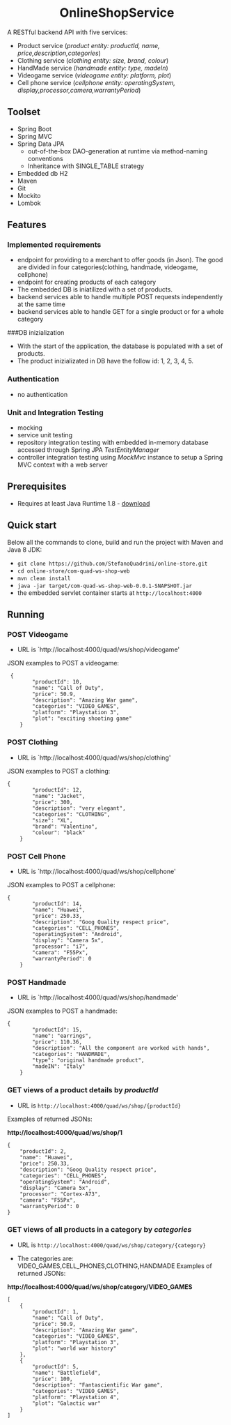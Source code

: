 <h1 align="center">
    OnlineShopService
</h1>

A RESTful backend API with five services:
- Product service (*product entity: productId, name, price,description,categories*)
- Clothing service (*clothing entity: size, brand, colour*)
- HandMade service (*handmade entity: type, madeIn*)
- Videogame service (*videogame entity: platform, plot*)
- Cell phone service (*cellphone entity: operatingSystem, display,processor,camera,warrantyPeriod*)



## Toolset
- Spring Boot
- Spring MVC
- Spring Data JPA
  * out-of-the-box DAO-generation at runtime via method-naming conventions
  * Inheritance with SINGLE_TABLE strategy
- Embedded db H2
- Maven
- Git
- Mockito
- Lombok
## Features
### Implemented requirements
- endpoint for providing to a merchant to offer goods (in Json). The good are divided in four categories(clothing, handmade, videogame, cellphone) 
- endpoint for creating products of each category
- The embedded DB is iniatilized with a set of products.
 - backend services able to handle multiple POST requests independently at the same time
 - backend services able to handle GET for a single product or for a whole category

###DB inizialization
- With the start of the application, the database is populated with a set of products.
- The product inizializated in DB have the follow id: 1, 2, 3, 4, 5.
   
### Authentication
- no authentication



### Unit and Integration Testing
- mocking
- service unit testing
- repository integration testing with embedded in-memory database accessed through Spring JPA *TestEntityManager*
- controller integration testing using *MockMvc* instance to setup a Spring MVC context with a web server

## Prerequisites
- Requires at least Java Runtime 1.8 - [download](http://www.oracle.com/technetwork/java/javase/downloads/jre8-downloads-2133155.html)

## Quick start
Below all the commands to clone, build and run the project with Maven and Java 8 JDK:
- `git clone https://github.com/StefanoQuadrini/online-store.git`
- `cd online-store/com-quad-ws-shop-web`
- `mvn clean install`
- `java -jar target/com-quad-ws-shop-web-0.0.1-SNAPSHOT.jar`
- the embedded servlet container starts at `http://localhost:4000`

## Running
### POST Videogame 
- URL is `http://localhost:4000/quad/ws/shop/videogame'

JSON examples to POST a videogame:
````
 {
        "productId": 10,
        "name": "Call of Duty",
        "price": 50.9,
        "description": "Amazing War game",
        "categories": "VIDEO_GAMES",
        "platform": "Playstation 3",
        "plot": "exciting shooting game"
    }
````

### POST Clothing 
- URL is `http://localhost:4000/quad/ws/shop/clothing'

JSON examples to POST a clothing:
````
{
        "productId": 12,
        "name": "Jacket",
        "price": 300,
        "description": "very elegant",
        "categories": "CLOTHING",
        "size": "XL",
        "brand": "Valentino",
        "colour": "black"
    }
````

### POST Cell Phone 
- URL is `http://localhost:4000/quad/ws/shop/cellphone'

JSON examples to POST a cellphone:
````
{
        "productId": 14,
        "name": "Huawei",
        "price": 250.33,
        "description": "Goog Quality respect price",
        "categories": "CELL_PHONES",
        "operatingSystem": "Android",
        "display": "Camera 5x",
        "processor": "i7",
        "camera": "F55Px",
        "warrantyPeriod": 0
    }
````

### POST Handmade 
- URL is `http://localhost:4000/quad/ws/shop/handmade'

JSON examples to POST a handmade:
````
{
        "productId": 15,
        "name": "earrings",
        "price": 110.36,
        "description": "All the component are worked with hands",
        "categories": "HANDMADE",
        "type": "original handmade product",
        "madeIN": "Italy"
    }
````


### GET  views of a product details  by *productId*

- URL is `http://localhost:4000/quad/ws/shop/{productId}`

Examples of returned JSONs:

**http://localhost:4000/quad/ws/shop/1**
````
{
    "productId": 2,
    "name": "Huawei",
    "price": 250.33,
    "description": "Goog Quality respect price",
    "categories": "CELL_PHONES",
    "operatingSystem": "Android",
    "display": "Camera 5x",
    "processor": "Cortex-A73",
    "camera": "F55Px",
    "warrantyPeriod": 0
}
````
### GET  views of all products in a category by *categories*

- URL is `http://localhost:4000/quad/ws/shop/category/{category}`

- The categories are:  VIDEO_GAMES,CELL_PHONES,CLOTHING,HANDMADE
Examples of returned JSONs:

**http://localhost:4000/quad/ws/shop/category/VIDEO_GAMES**
````
[
    {
        "productId": 1,
        "name": "Call of Duty",
        "price": 50.9,
        "description": "Amazing War game",
        "categories": "VIDEO_GAMES",
        "platform": "Playstation 3",
        "plot": "world war history"
    },
    {
        "productId": 5,
        "name": "Battlefield",
        "price": 100,
        "description": "Fantascientific War game",
        "categories": "VIDEO_GAMES",
        "platform": "Playstation 4",
        "plot": "Galactic war"
    }
]
````

